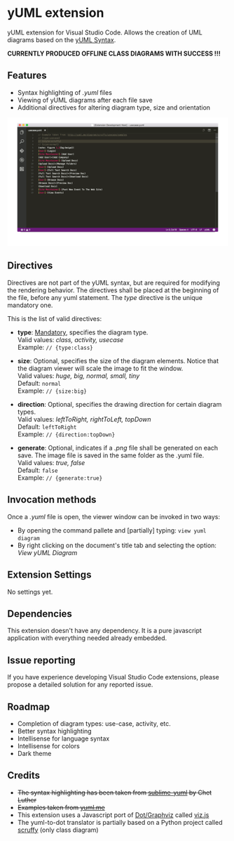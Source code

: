 # yUML extension
yUML extension for Visual Studio Code. Allows the creation of UML diagrams based on the [yUML Syntax](http://yuml.me/).

**CURRENTLY PRODUCED OFFLINE CLASS DIAGRAMS WITH SUCCESS !!!**

## Features
* Syntax highlighting of *.yuml* files
* Viewing of yUML diagrams after each file save
* Additional directives for altering diagram type, size and orientation

![yUML extension screenshots](images/vscode-yuml.gif)

## Directives
Directives are not part of the yUML syntax, but are required for modifying the rendering behavior.
The directives shall be placed at the beginning of the file, before any yuml statement.
The *type* directive is the unique mandatory one.

This is the list of valid directives:

+ **type**: <u>Mandatory</u>, specifies the diagram type.  
  Valid values: *class, activity, usecase*  
  Example: `// {type:class}`

+ **size**: Optional, specifies the size of the diagram elements. Notice that the diagram viewer will scale the image to fit the window.  
  Valid values: *huge, big, normal, small, tiny*  
  Default: `normal`  
  Example: `// {size:big}` 

+ **direction**: Optional, specifies the drawing direction for certain diagram types.  
  Valid values: *leftToRight, rightToLeft, topDown*  
  Default: `leftToRight`  
  Example: `// {direction:topDown}`

+ **generate**: Optional, indicates if a *.png* file shall be generated on each save. The image file is saved in the same folder as the .yuml file.  
  Valid values: *true, false*  
  Default: `false`  
  Example: `// {generate:true}`

## Invocation methods
Once a *.yuml* file is open, the viewer window can be invoked in two ways:
* By opening the command pallete and [partially] typing: `view yuml diagram`
* By right clicking on the document's title tab and selecting the option: *View yUML Diagram*

## Extension Settings
No settings yet.

## Dependencies
This extension doesn't have any dependency. It is a pure javascript application with everything needed already embedded. 

## Issue reporting
If you have experience developing Visual Studio Code extensions, please propose a detailed solution for any reported issue.

## Roadmap
* Completion of diagram types: use-case, activity, etc.
* Better syntax highlighting
* Intellisense for language syntax
* Intellisense for colors
* Dark theme

## Credits
* ~~The syntax highlighting has been taken from [sublime-yuml](https://github.com/cluther/sublime-yuml) by Chet Luther~~
* ~~Examples taken from [yuml.me](http://yuml.me/diagram/scruffy/class/samples)~~
* This extension uses a Javascript port of [Dot/Graphviz](http://www.graphviz.org/) called [viz.js](https://github.com/mdaines/viz.js)
* The yuml-to-dot translator is partially based on a Python project called [scruffy](https://github.com/aivarsk/scruffy) (only class diagram)
